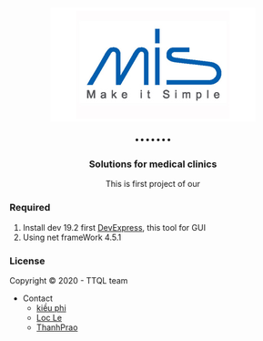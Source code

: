 
<h1 align="center">
  <img src="logo.png"/><br/>
  .......
</h1>

<h3 align="center">
Solutions for medical clinics
</h3>
<p align="center" >This is first project of our<p>

 ### Required
 1. Install dev 19.2 first [DevExpress](https://drive.google.com/file/d/1IdDOa0OU8kIKCbc6uKn5Lm3dcj6c2Qwh/view?usp=sharing ""), this tool for GUI  
 2. Using net frameWork 4.5.1
 ### License

Copyright © 2020 - TTQL team

- Contact
    - [kiều phi ](https://github.com/kieuphi)
    - [Loc Le](https://github.com/locle1601)
    - [ThanhPrao](https://github.com/thanhprao)


